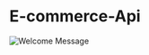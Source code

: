 # E-commerce-Api

![Welcome Message](https://user-images.githubusercontent.com/86675294/208731038-9dca16be-668c-4ba4-8f9f-994aea308cf0.png)

